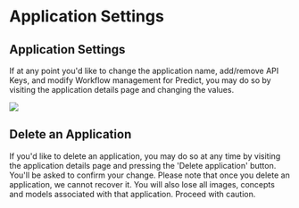 # Application Settings

## Application Settings

If at any point you'd like to change the application name, add/remove API Keys, and modify Workflow management for Predict, you may do so by visiting the application details page and changing the values.

![](../../.gitbook/assets/edit_application%20%282%29%20%282%29%20%283%29%20%283%29%20%283%29%20%283%29%20%283%29%20%285%29%20%286%29%20%284%29%20%281%29.jpg)

## Delete an Application

If you'd like to delete an application, you may do so at any time by visiting the application details page and pressing the 'Delete application' button. You'll be asked to confirm your change. Please note that once you delete an application, we cannot recover it. You will also lose all images, concepts and models associated with that application. Proceed with caution.

